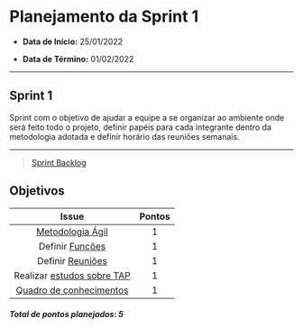 # Planejamento da Sprint 1

- **Data de Início:** 25/01/2022

- **Data de Término:** 01/02/2022

---

## Sprint 1

Sprint com o objetivo de ajudar a equipe a se organizar ao ambiente onde será feito todo o projeto, definir papéis para cada integrante dentro da metodologia adotada e definir horário das reuniões semanais.

---

> [Sprint Backlog](https://github.com/fga-eps-mds/Tema-02/milestone/2)

## Objetivos

|                                     Issue                                     | Pontos |
| :---------------------------------------------------------------------------: | :----: |
|      [Metodologia Ágil](https://github.com/fga-eps-mds/Tema-02/issues/4)      |   1    |
|      Definir [Funções](https://github.com/fga-eps-mds/Tema-02/issues/5)       |   1    |
|      Definir [Reuniões](https://github.com/fga-eps-mds/Tema-02/issues/6)      |   1    |
| Realizar [estudos sobre TAP](https://github.com/fga-eps-mds/Tema-02/issues/8) |   1    |
|  [Quadro de conhecimentos](https://github.com/fga-eps-mds/Tema-02/issues/16)  |   1    |

<h4><i>Total de pontos planejados: 5</i></h4>
